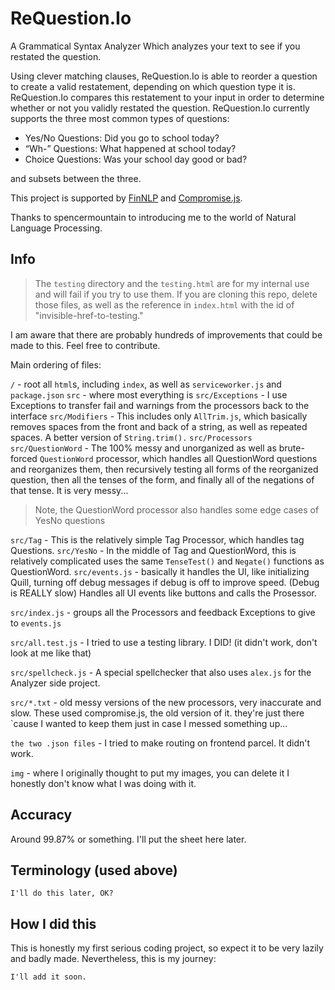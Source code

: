 # ReQuestion.Io

A Grammatical Syntax Analyzer
Which analyzes your text to see if you restated the question.

Using clever matching clauses, ReQuestion.Io is able to reorder a question to create a valid restatement, depending on which question type it is. ReQuestion.Io compares this restatement to your input in order to determine whether or not you validly restated the question. ReQuestion.Io currently supports the three most common types of questions:

- Yes/No Questions: Did you go to school today?
- “Wh-” Questions: What happened at school today?
- Choice Questions: Was your school day good or bad?

and subsets between the three.

This project is supported by [FinNLP](https://github.com/FinNLP/fin) and [Compromise.js](https://github.com/spencermountain/compromise).

Thanks to spencermountain to introducing me to the world of Natural Language Processing.

## Info

> The `testing` directory and the `testing.html` are for my internal use and will fail if you try to use them. If you are cloning this repo, delete those files, as well as the reference in `index.html` with the id of "invisible-href-to-testing."

I am aware that there are probably hundreds of improvements that could be made to this. Feel free to contribute.

Main ordering of files:

`/` - root
all `html`s, including `index`, as well as `serviceworker.js` and `package.json`
`src` - where most everything is
`src/Exceptions` - I use Exceptions to transfer fail and warnings from the processors back to the interface
`src/Modifiers` - This includes only `AllTrim.js`, which basically removes spaces from the front and back of a string, as well as repeated spaces. A better version of `String.trim().`
`src/Processors`
`src/QuestionWord` - The 100% messy and unorganized as well as brute-forced `QuestionWord` processor, which handles all QuestionWord questions and reorganizes them, then recursively testing all forms of the reorganized question, then all the tenses of the form, and finally all of the negations of that tense. It is very messy...

> Note, the QuestionWord processor also handles some edge cases of YesNo questions

`src/Tag` - This is the relatively simple Tag Processor, which handles tag Questions.
`src/YesNo` - In the middle of Tag and QuestionWord, this is relatively complicated uses the same `TenseTest()` and `Negate()` functions as QuestionWord.
`src/events.js` - basically it handles the UI, like initializing Quill, turning off debug messages if debug is off to improve speed. (Debug is REALLY slow) Handles all UI events like buttons and calls the Prosessor.

`src/index.js` - groups all the Processors and feedback Exceptions to give to `events.js`

`src/all.test.js` - I tried to use a testing library. I DID! (it didn't work, don't look at me like that)

`src/spellcheck.js` - A special spellchecker that also uses `alex.js` for the Analyzer side project.

`src/*.txt` - old messy versions of the new processors, very inaccurate and slow. These used compromise.js, the old version of it. they're just there `cause I wanted to keep them just in case I messed something up...

`the two .json files` - I tried to make routing on frontend parcel. It didn't work.

`img` - where I originally thought to put my images, you can delete it I honestly don't know what I was doing with it.

## Accuracy

Around 99.87% or something. I'll put the sheet here later.

## Terminology (used above)

`I'll do this later, OK?`

## How I did this

This is honestly my first serious coding project, so expect it to be very lazily and badly made. Nevertheless, this is my journey:

`I'll add it soon.`
